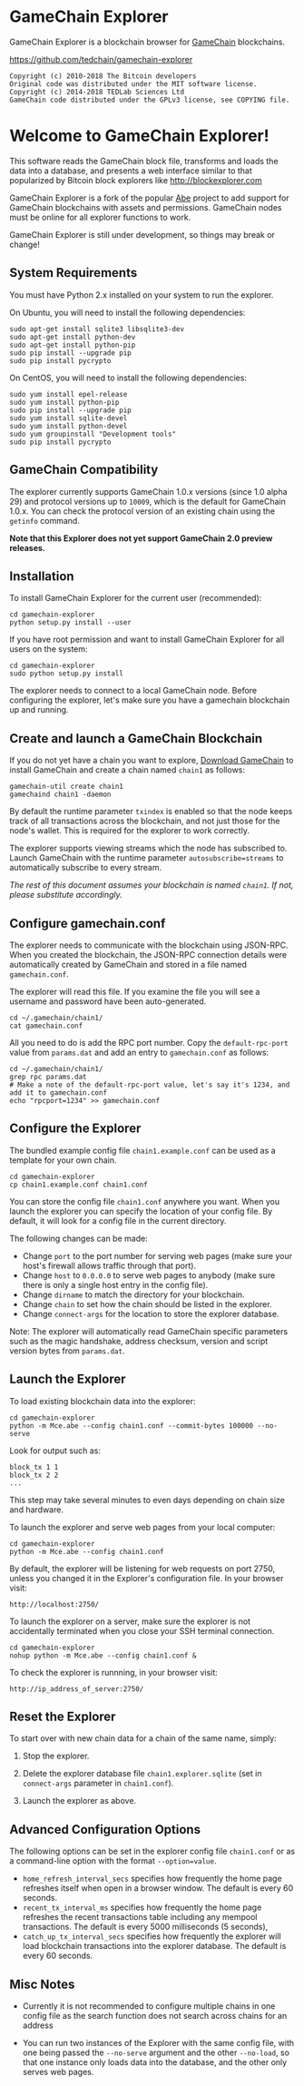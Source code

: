 GameChain Explorer
===================

GameChain Explorer is a blockchain browser for [GameChain](http://tedchain.network) blockchains.

https://github.com/tedchain/gamechain-explorer

	Copyright (c) 2010-2018 The Bitcoin developers
	Original code was distributed under the MIT software license.
	Copyright (c) 2014-2018 TEDLab Sciences Ltd
	GameChain code distributed under the GPLv3 license, see COPYING file.

Welcome to GameChain Explorer!
===============================

This software reads the GameChain block file, transforms and loads the
data into a database, and presents a web interface similar to that
popularized by Bitcoin block explorers like http://blockexplorer.com

GameChain Explorer is a fork of the popular [Abe](https://github.com/bitcoin-abe/bitcoin-abe) project to add support for GameChain blockchains with assets and permissions. GameChain nodes must be online for all explorer functions to work.

GameChain Explorer is still under development, so things may break or change!


System Requirements
-------------------

You must have Python 2.x installed on your system to run the explorer.

On Ubuntu, you will need to install the following dependencies:

    sudo apt-get install sqlite3 libsqlite3-dev
    sudo apt-get install python-dev
    sudo apt-get install python-pip
    sudo pip install --upgrade pip
    sudo pip install pycrypto

On CentOS, you will need to install the following dependencies:

    sudo yum install epel-release
    sudo yum install python-pip
    sudo pip install --upgrade pip
    sudo yum install sqlite-devel
    sudo yum install python-devel
    sudo yum groupinstall "Development tools"
    sudo pip install pycrypto


GameChain Compatibility
------------------------

The explorer currently supports GameChain 1.0.x versions (since 1.0 alpha 29) and protocol versions up to `10009`, which is the default for GameChain 1.0.x. You can check the protocol version of an existing chain using the `getinfo` command.

**Note that this Explorer does not yet support GameChain 2.0 preview releases.**

Installation
------------

To install GameChain Explorer for the current user (recommended):

    cd gamechain-explorer
    python setup.py install --user

If you have root permission and want to install GameChain Explorer for all users on the system:

    cd gamechain-explorer
    sudo python setup.py install

The explorer needs to connect to a local GameChain node.  Before configuring the explorer, let's make sure you have a gamechain blockchain up and running.


Create and launch a GameChain Blockchain
-----------------------------------------

If you do not yet have a chain you want to explore, [Download GameChain](https://github.com/tedchain/gamechain) to install GameChain and create a chain named ````chain1```` as follows:

    gamechain-util create chain1
    gamechaind chain1 -daemon

By default the runtime parameter ````txindex```` is enabled so that the node keeps track of all transactions across the blockchain, and not just those for the node's wallet. This is required for the explorer to work correctly.

The explorer supports viewing streams which the node has subscribed to.  Launch GameChain with the runtime parameter ````autosubscribe=streams```` to automatically subscribe to every stream.

_The rest of this document assumes your blockchain is named ````chain1````. If not, please substitute accordingly._


Configure gamechain.conf
-------------------------

The explorer needs to communicate with the blockchain using JSON-RPC.  When you created the blockchain, the JSON-RPC connection details were automatically created by GameChain and stored in a file named ````gamechain.conf````.

The explorer will read this file. If you examine the file you will see a username and password have been auto-generated.

    cd ~/.gamechain/chain1/
    cat gamechain.conf

All you need to do is add the RPC port number. Copy the ````default-rpc-port```` value from ````params.dat```` and add an entry to ````gamechain.conf```` as follows:

    cd ~/.gamechain/chain1/
    grep rpc params.dat
    # Make a note of the default-rpc-port value, let's say it's 1234, and add it to gamechain.conf
    echo "rpcport=1234" >> gamechain.conf


Configure the Explorer
----------------------

The bundled example config file ````chain1.example.conf```` can be used as a template for your own chain.

    cd gamechain-explorer
    cp chain1.example.conf chain1.conf

You can store the config file ````chain1.conf```` anywhere you want. When you launch the explorer you can specify the location of your config file. By default, it will look for a config file in the current directory.

The following changes can be made:

* Change ````port```` to the port number for serving web pages (make sure your host's firewall allows traffic through that port).
* Change ````host```` to ````0.0.0.0```` to serve web pages to anybody (make sure there is only a single host entry in the config file).
* Change ````dirname```` to match the directory for your blockchain.
* Change ````chain```` to set how the chain should be listed in the explorer.
* Change ````connect-args```` for the location to store the explorer database.

Note: The explorer will automatically read GameChain specific parameters such as the magic handshake, address checksum, version and script version bytes from ````params.dat````.


Launch the Explorer
-------------------

To load existing blockchain data into the explorer:

    cd gamechain-explorer
    python -m Mce.abe --config chain1.conf --commit-bytes 100000 --no-serve

Look for output such as:

    block_tx 1 1
    block_tx 2 2
    ...

This step may take several minutes to even days depending on chain size and hardware.

To launch the explorer and serve web pages from your local computer:

    cd gamechain-explorer
    python -m Mce.abe --config chain1.conf

By default, the explorer will be listening for web requests on port 2750, unless you changed it in the Explorer's configuration file.  In your browser visit:

    http://localhost:2750/

To launch the explorer on a server, make sure the explorer is not accidentally terminated when you close your SSH terminal connection.

    cd gamechain-explorer
    nohup python -m Mce.abe --config chain1.conf &

To check the explorer is runnning, in your browser visit:

    http://ip_address_of_server:2750/


Reset the Explorer
------------------

To start over with new chain data for a chain of the same name, simply:

1. Stop the explorer.

2. Delete the explorer database file ````chain1.explorer.sqlite```` (set in ````connect-args```` parameter in ````chain1.conf````).

3. Launch the explorer as above.


Advanced Configuration Options
------------------------------

The following options can be set in the explorer config file ````chain1.conf```` or as a command-line option with the format ````--option=value````.

* ````home_refresh_interval_secs```` specifies how frequently the home page refreshes itself when open in a browser window.  The default is every 60 seconds.
* ````recent_tx_interval_ms```` specifies how frequently the home page refreshes the recent transactions table including any mempool transactions.  The default is every 5000 milliseconds (5 seconds),
* ````catch_up_tx_interval_secs```` specifies how frequently the explorer will load blockchain transactions into the explorer database.  The default is every 60 seconds.


Misc Notes
----------
* Currently it is not recommended to configure multiple chains in one config file as the search function does not search across chains for an address

* You can run two instances of the Explorer with the same config file, with one being passed the ````--no-serve```` argument and the other ````--no-load````, so that one instance only loads data into the database, and the other only serves web pages.
